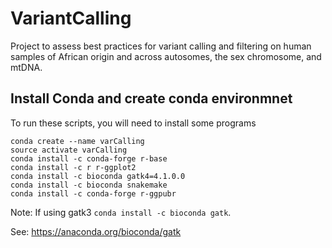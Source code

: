 # VariantCalling

Project to assess best practices for variant calling and filtering on human samples of African origin and across autosomes, the sex chromosome, and mtDNA.

## Install Conda and create conda environmnet

To run these scripts, you will need to install some programs

```
conda create --name varCalling
source activate varCalling
conda install -c conda-forge r-base
conda install -c r r-ggplot2
conda install -c bioconda gatk4=4.1.0.0
conda install -c bioconda snakemake
conda install -c conda-forge r-ggpubr
```

Note: If using gatk3 `conda install -c bioconda gatk`.

See: https://anaconda.org/bioconda/gatk
